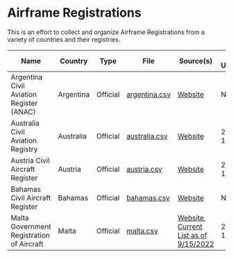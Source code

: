 # Airframe Registrations

This is an effort to collect and organize Airframe Registrations from a variety of countries and their registries.

| Name | Country | Type | File | Source(s) | Last Update |
| ---- | ------- | ---- | ---- | --------- | ----------- |
| Argentina Civil Aviation Register (ANAC) | Argentina | Official | [argentina.csv](argentina.csv) | [Website](https://cad.anac.gob.ar/ConsultaPSA/ConsultasPublicas/AfectacionAeronaves) | Never |
| Australia Civil Aviation Registry | Australia | Official | [australia.csv](australia.csv) | [Website](https://www.casa.gov.au/aircraft/aircraft-registration/data-files-registered-aircraft) | 2022-10-28 |
| Austria Civil Aircraft Register | Austria | Official | [austria.csv](austria.csv) | [Website](https://www.austrocontrol.at/en/aviation_agency/aircraft/aircraft_register/search_online) | 2022-10-28 |
| Bahamas Civil Aircraft Register | Bahamas | Official | [bahamas.csv](bahamas.csv) | [Website](https://caabahamas.com/registers/) | Never |
| Malta Government Registration of Aircraft | Malta | Official | [malta.csv](malta.csv) | [Website](https://www.transport.gov.mt/Aviation/Aircraft-Flight-Standards/Registration-of-Aircraft-2663), [Current List as of 9/15/2022](https://www.transport.gov.mt/Query-Registration-15-Sep-2022.pdf-f8015) | 2022-10-28 |
